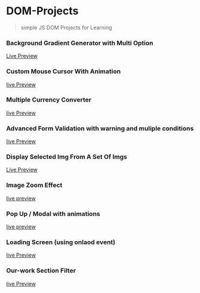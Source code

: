 # DOM-Projects

> simple JS DOM Projects for Learning

### Background Gradient Generator with Multi Option

[Live Preview](https://mohamed-ayman01.github.io/DOM-Projects/BG%20Generator/)

### Custom Mouse Cursor With Animation

[live Preview](https://mohamed-ayman01.github.io/DOM-Projects/Custom%20Cursor)

### Multiple Currency Converter

[live Preview](https://mohamed-ayman01.github.io/DOM-Projects/Multi%20Currency%20Converter/)

### Advanced Form Validation with warning and muliple conditions

[live Preview](https://mohamed-ayman01.github.io/DOM-Projects/form%20validation%20with%20messages/)

### Display Selected Img From A Set Of Imgs

[Live Preview](https://mohamed-ayman01.github.io/DOM-Projects/Display%20selected%20img/)

### Image Zoom Effect

[live preview](https://mohamed-ayman01.github.io/DOM-Projects/image%20zoom%20effect/)

### Pop Up / Modal with animations

[live preview](https://mohamed-ayman01.github.io/DOM-Projects/pop%20up%20-%20modal/)

### Loading Screen (using onlaod event)

[live Preview](https://mohamed-ayman01.github.io/DOM-Projects/Loading%20Screen%20(onload%20event)/)

### Our-work Section Filter

[live Preview](https://mohamed-ayman01.github.io/DOM-Projects/Our-work%20sect%20with-filter/)

